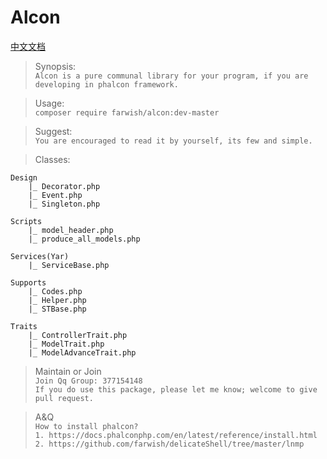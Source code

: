 # Alcon

[中文文档](https://github.com/farwish/alcon/blob/master/README.cn "alcon中文文档")  

> Synopsis:  
`Alcon is a pure communal library for your program, if you are developing in phalcon framework.`    

> Usage:  
`composer require farwish/alcon:dev-master`  

> Suggest:  
`You are encouraged to read it by yourself, its few and simple.`  

> Classes:  

```
Design  
    |_ Decorator.php  
    |_ Event.php  
    |_ Singleton.php  

Scripts   
    |_ model_header.php   
    |_ produce_all_models.php  

Services(Yar)  
    |_ ServiceBase.php  

Supports  
    |_ Codes.php  
    |_ Helper.php  
    |_ STBase.php  

Traits  
    |_ ControllerTrait.php   
    |_ ModelTrait.php  
    |_ ModelAdvanceTrait.php  

```

> Maintain or Join  
`Join Qq Group: 377154148`  
`If you do use this package, please let me know; welcome to give pull request.`  

> A&Q  
`How to install phalcon?`  
`1. https://docs.phalconphp.com/en/latest/reference/install.html`  
`2. https://github.com/farwish/delicateShell/tree/master/lnmp`  
